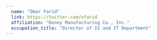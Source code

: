 ```yaml
---
  name: "Omar Farid"
  link: https://twitter.com/ofarid
  affiliation: "Denny Manufacturing Co., Inc."
  occupation_title: "Director of IS and IT Department"
---
```

